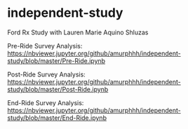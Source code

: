 # independent-study
Ford Rx Study with Lauren Marie Aquino Shluzas

Pre-Ride Survey Analysis:
https://nbviewer.jupyter.org/github/amurphhh/independent-study/blob/master/Pre-Ride.ipynb

Post-Ride Survey Analysis: 
https://nbviewer.jupyter.org/github/amurphhh/independent-study/blob/master/Post-Ride.ipynb

End-Ride Survey Analysis: 
https://nbviewer.jupyter.org/github/amurphhh/independent-study/blob/master/End-Ride.ipynb

